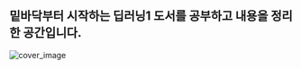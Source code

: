 ## **밑바닥부터 시작하는 딥러닝1 도서를 공부하고 내용을 정리한 공간입니다.**

![cover_image](https://user-images.githubusercontent.com/86715604/149647576-9221d38a-fa33-4f98-90ef-a7b32675b3e8.jpg)
